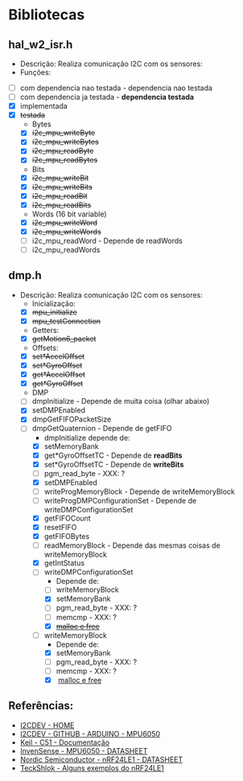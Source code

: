 # Bibliotecas

## hal_w2_isr.h
* Descrição: Realiza comunicação I2C com os sensores:
* Funções:
- [ ] com dependencia nao testada -  dependencia nao testada
- [ ] com dependencia ja testada -  **dependencia testada**
- [x] implementada
- [x] <del>testada</del>
	* Bytes
	- [x] <del>i2c_mpu_writeByte</del>
	- [x] <del>i2c_mpu_writeBytes</del>
	- [x] <del>i2c_mpu_readByte</del>
	- [x] <del>i2c_mpu_readBytes</del>
	* Bits
	- [x] <del>i2c_mpu_writeBit</del>
	- [x] <del>i2c_mpu_writeBits</del>
	- [x] <del>i2c_mpu_readBit</del>
	- [x] <del>i2c_mpu_readBits</del>
	* Words (16 bit variable)
	- [x] <del>i2c_mpu_writeWord</del>
	- [x] <del>i2c_mpu_writeWords</del>
	- [ ] i2c_mpu_readWord - Depende de readWords
	- [ ] i2c_mpu_readWords

## dmp.h
* Descrição: Realiza comunicação I2C com os sensores:
	* Inicialização:
	- [x] <del>mpu_initialize</del>
	- [x] <del>mpu_testConnection</del>
	* Getters:
	- [x] <del>getMotion6_packet</del>
	* Offsets:
	- [x] <del>set\*AccelOffset</del>
	- [x] <del>set\*GyroOffset</del>
	- [x] <del>get\*AccelOffset</del>
	- [x] <del>get\*GyroOffset</del>
	* DMP
	- [ ] dmpInitialize - Depende de muita coisa (olhar abaixo)
	- [x] setDMPEnabled
	- [x] dmpGetFIFOPacketSize
	- [ ] dmpGetQuaternion - Depende de getFIFO
		* dmpInitialize depende de:
		- [x] setMemoryBank
		- [x] get\*GyroOffsetTC - Depende de **readBits**
		- [x] set\*GyroOffsetTC - Depende de **writeBits**
		- [ ] pgm_read_byte - XXX: ?
		- [x] setDMPEnabled
		- [ ] writeProgMemoryBlock - Depende de writeMemoryBlock
		- [ ] writeProgDMPConfigurationSet - Depende de writeDMPConfigurationSet
		- [x] getFIFOCount
		- [x] resetFIFO
		- [x] getFIFOBytes
		- [ ] readMemoryBlock - Depende das mesmas coisas de writeMemoryBlock
		- [x] getIntStatus
		- [ ] writeDMPConfigurationSet
			* Depende de:
			- [ ] writeMemoryBlock
			- [x] setMemoryBank
			- [ ] pgm_read_byte - XXX: ?
			- [ ] memcmp - XXX: ?
			- [x] <del>[malloc e free](http://www.keil.com/support/man/docs/c51/c51_malloc.htm)</del>
		- [ ] writeMemoryBlock
			* Depende de:
			- [x] setMemoryBank
			- [ ] pgm_read_byte - XXX: ?
			- [ ] memcmp - XXX: ?
			- [x] <de> [malloc e free](http://www.keil.com/support/man/docs/c51/c51_malloc.htm) </del>

## Referências:
* [I2CDEV - HOME](http://www.i2cdevlib.com/)
* [I2CDEV - GITHUB - ARDUINO - MPU6050](https://github.com/jrowberg/i2cdevlib/tree/master/Arduino/MPU6050)
* [Keil - C51 - Documentação](http://www.keil.com/support/man/docs/c51/)
* [InvenSense - MPU6050 - DATASHEET](https://www.invensense.com/products/motion-tracking/6-axis/mpu-6050/)
* [Nordic Semiconductor - nRF24LE1 - DATASHEET](http://www.nordicsemi.com/eng/Products/2.4GHz-RF/nRF24LE1)
* [TeckShlok - Alguns exemplos do nRF24LE1](http://techshlok.com/blog/)
